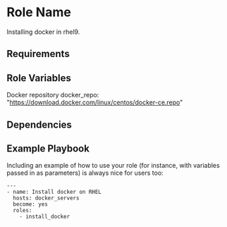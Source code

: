 Role Name
=========

Installing docker in rhel9.

Requirements
------------

Role Variables
--------------

Docker repository
docker_repo: "https://download.docker.com/linux/centos/docker-ce.repo"

Dependencies
------------

Example Playbook
----------------

Including an example of how to use your role (for instance, with variables passed in as parameters) is always nice for users too:

    ---
    - name: Install docker on RHEL
      hosts: docker_servers
      become: yes
      roles:
        - install_docker
